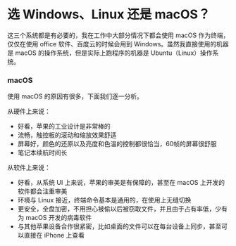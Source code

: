 # 选 Windows、Linux 还是 macOS？

这三个系统都是有必要的，我在工作中大部分情况下都会使用 macOS 作为终端，仅仅在使用 office 软件、百度云的时候会用到 Windows。虽然我直接使用的机器是 macOS 的操作系统，但是实际上跑程序的机器是 Ubuntu（Linux）操作系统。

### macOS

使用 macOS 的原因有很多，下面我们逐一分析。

从硬件上来说：

* 好看，苹果的工业设计是非常棒的
* 流畅，触控板的滚动和缩放效果舒适
* 屏幕好，颜色的还原以及亮度和色温的控制都很恰当，60帧的屏幕很舒服
* 笔记本续航时间长

从软件上来说：

* 好看，从系统 UI 上来说，苹果的审美是有保障的，甚至在 macOS 上开发的软件都会注重审美
* 环境与 Linux 接近，终端命令基本是通用的，在使用上无缝切换
* 更安全，全盘加密，不用担心被偷以后被窃取文件，并且由于占有率低，少有为 macOS 开发的病毒软件
* 与其他苹果设备合作很紧密，比如桌面的文件可以在每台设备上同步，甚至可以直接在 iPhone 上查看

